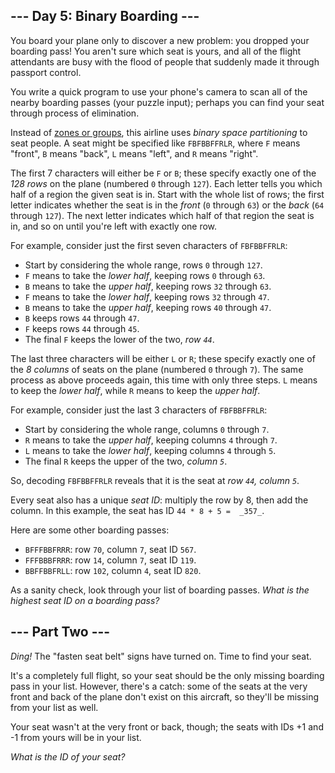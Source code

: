 ## --- Day 5: Binary Boarding ---

You board your plane only to discover a new problem: you dropped your boarding pass! You aren't sure which seat is yours, and all of the flight attendants are busy with the flood of people that suddenly made it through passport control.

You write a  quick program  to use your phone's camera to scan all of the nearby boarding passes (your puzzle input); perhaps you can find your seat through process of elimination.

Instead of  [zones or groups](https://www.youtube.com/watch?v=oAHbLRjF0vo), this airline uses  _binary space partitioning_  to seat people. A seat might be specified like  `FBFBBFFRLR`, where  `F`  means "front",  `B`  means "back",  `L`  means "left", and  `R`  means "right".

The first 7 characters will either be  `F`  or  `B`; these specify exactly one of the  _128 rows_  on the plane (numbered  `0`  through  `127`). Each letter tells you which half of a region the given seat is in. Start with the whole list of rows; the first letter indicates whether the seat is in the  _front_  (`0`  through  `63`) or the  _back_  (`64`  through  `127`). The next letter indicates which half of that region the seat is in, and so on until you're left with exactly one row.

For example, consider just the first seven characters of  `FBFBBFFRLR`:

-   Start by considering the whole range, rows  `0`  through  `127`.
-   `F`  means to take the  _lower half_, keeping rows  `0`  through  `63`.
-   `B`  means to take the  _upper half_, keeping rows  `32`  through  `63`.
-   `F`  means to take the  _lower half_, keeping rows  `32`  through  `47`.
-   `B`  means to take the  _upper half_, keeping rows  `40`  through  `47`.
-   `B`  keeps rows  `44`  through  `47`.
-   `F`  keeps rows  `44`  through  `45`.
-   The final  `F`  keeps the lower of the two,  _row  `44`_.

The last three characters will be either  `L`  or  `R`; these specify exactly one of the  _8 columns_  of seats on the plane (numbered  `0`  through  `7`). The same process as above proceeds again, this time with only three steps.  `L`  means to keep the  _lower half_, while  `R`  means to keep the  _upper half_.

For example, consider just the last 3 characters of  `FBFBBFFRLR`:

-   Start by considering the whole range, columns  `0`  through  `7`.
-   `R`  means to take the  _upper half_, keeping columns  `4`  through  `7`.
-   `L`  means to take the  _lower half_, keeping columns  `4`  through  `5`.
-   The final  `R`  keeps the upper of the two,  _column  `5`_.

So, decoding  `FBFBBFFRLR`  reveals that it is the seat at  _row  `44`, column  `5`_.

Every seat also has a unique  _seat ID_: multiply the row by 8, then add the column. In this example, the seat has ID  `44 * 8 + 5 =  _357_`.

Here are some other boarding passes:

-   `BFFFBBFRRR`: row  `70`, column  `7`, seat ID  `567`.
-   `FFFBBBFRRR`: row  `14`, column  `7`, seat ID  `119`.
-   `BBFFBBFRLL`: row  `102`, column  `4`, seat ID  `820`.

As a sanity check, look through your list of boarding passes.  _What is the highest seat ID on a boarding pass?_

## --- Part Two ---

_Ding!_  The "fasten seat belt" signs have turned on. Time to find your seat.

It's a completely full flight, so your seat should be the only missing boarding pass in your list. However, there's a catch: some of the seats at the very front and back of the plane don't exist on this aircraft, so they'll be missing from your list as well.

Your seat wasn't at the very front or back, though; the seats with IDs +1 and -1 from yours will be in your list.

_What is the ID of your seat?_